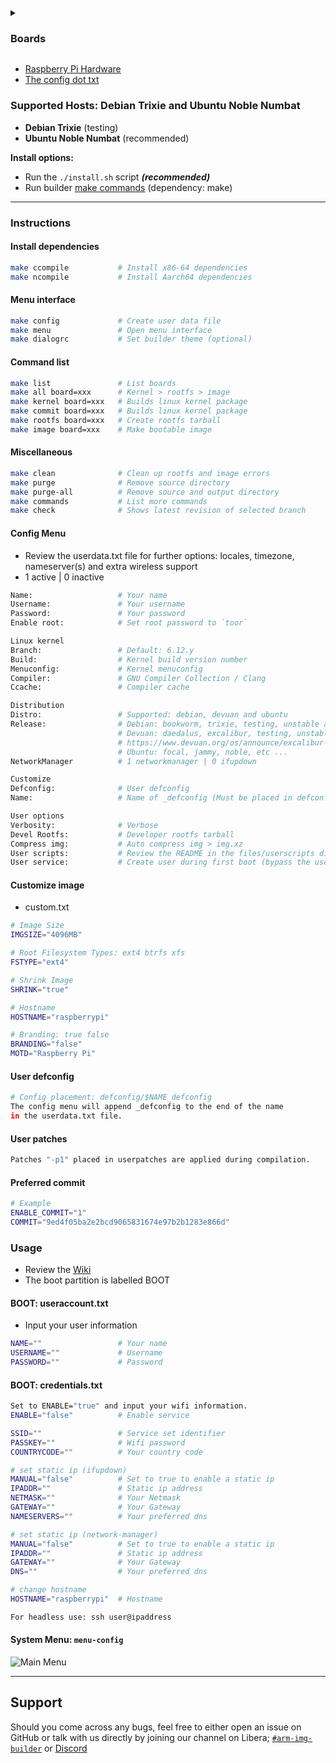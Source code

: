 <details>
<summary><h3>Boards</h3></summary>

```py
Raspberry Pi Zero/W/1				bcm2708 / ARMEL
Raspberry Pi ZeroW2/2/3				bcm2709 / ARMHF
Raspberry Pi ZeroW2/3				bcm2710 / ARM64
Raspberry Pi ZeroW2/3/4/400/5		bcm2711 / ARM64
Raspberry Pi 4/400					bcm2711v7 / ARMHF
Raspberry Pi 5						bcm2712 / ARM64
```
</details>

* [Raspberry Pi Hardware](https://www.raspberrypi.org/documentation/hardware/raspberrypi)
* [The config dot txt](https://www.raspberrypi.com/documentation/computers/config_txt.html#what-is-config-txt)

### Supported Hosts: Debian Trixie and Ubuntu Noble Numbat
* **Debian Trixie** (testing)
* **Ubuntu Noble Numbat** (recommended)

**Install options:**
* Run the `./install.sh` script ***(recommended)***
* Run builder [make commands](https://github.com/pyavitz/rpi-img-builder#install-dependencies) (dependency: make)

---

### Instructions
#### Install dependencies

```sh
make ccompile			# Install x86-64 dependencies
make ncompile			# Install Aarch64 dependencies
```

#### Menu interface

```sh
make config     		# Create user data file
make menu       		# Open menu interface
make dialogrc   		# Set builder theme (optional)
```

#### Command list

```sh
make list				# List boards
make all board=xxx		# Kernel > rootfs > image
make kernel board=xxx	# Builds linux kernel package
make commit board=xxx	# Builds linux kernel package
make rootfs board=xxx	# Create rootfs tarball
make image board=xxx	# Make bootable image
```

#### Miscellaneous

```sh
make clean      		# Clean up rootfs and image errors
make purge      		# Remove source directory
make purge-all  		# Remove source and output directory
make commands   		# List more commands
make check      		# Shows latest revision of selected branch
```

#### Config Menu
* Review the userdata.txt file for further options: locales, timezone, nameserver(s) and extra wireless support
* 1 active | 0 inactive
```sh
Name:					# Your name
Username:				# Your username
Password:				# Your password
Enable root:			# Set root password to `toor`

Linux kernel
Branch:					# Default: 6.12.y
Build:					# Kernel build version number
Menuconfig:				# Kernel menuconfig
Compiler:				# GNU Compiler Collection / Clang
Ccache:					# Compiler cache

Distribution
Distro:					# Supported: debian, devuan and ubuntu
Release:				# Debian: bookworm, trixie, testing, unstable and sid
						# Devuan: daedalus, excalibur, testing, unstable and ceres
						# https://www.devuan.org/os/announce/excalibur-usrmerge-announce-2024-02-20.html
						# Ubuntu: focal, jammy, noble, etc ...
NetworkManager			# 1 networkmanager | 0 ifupdown

Customize
Defconfig:				# User defconfig
Name:					# Name of _defconfig (Must be placed in defconfig dir.)

User options
Verbosity:				# Verbose
Devel Rootfs:			# Developer rootfs tarball
Compress img:			# Auto compress img > img.xz
User scripts:			# Review the README in the files/userscripts directory
User service:			# Create user during first boot (bypass the user information above)
```

#### Customize image
* custom.txt
```sh
# Image Size
IMGSIZE="4096MB"

# Root Filesystem Types: ext4 btrfs xfs
FSTYPE="ext4"

# Shrink Image
SHRINK="true"

# Hostname
HOSTNAME="raspberrypi"

# Branding: true false
BRANDING="false"
MOTD="Raspberry Pi"
```

#### User defconfig
```sh
# Config placement: defconfig/$NAME_defconfig
The config menu will append _defconfig to the end of the name
in the userdata.txt file.
```

#### User patches

```sh
Patches "-p1" placed in userpatches are applied during compilation.
```

#### Preferred commit
```sh
# Example
ENABLE_COMMIT="1"
COMMIT="9ed4f05ba2e2bcd9065831674e97b2b1283e866d"
```

### Usage
* Review the [Wiki](https://github.com/pyavitz/rpi-img-builder/wiki/Options-&-Scripts)
* The boot partition is labelled BOOT
#### BOOT: useraccount.txt
* Input your user information
```sh
NAME=""					# Your name
USERNAME=""				# Username
PASSWORD=""				# Password
```

#### BOOT: credentials.txt
```sh
Set to ENABLE="true" and input your wifi information.
ENABLE="false"			# Enable service

SSID=""					# Service set identifier
PASSKEY=""				# Wifi password
COUNTRYCODE=""			# Your country code

# set static ip (ifupdown)
MANUAL="false"			# Set to true to enable a static ip
IPADDR=""				# Static ip address
NETMASK=""				# Your Netmask
GATEWAY=""				# Your Gateway
NAMESERVERS=""			# Your preferred dns

# set static ip (network-manager)
MANUAL="false"			# Set to true to enable a static ip
IPADDR=""				# Static ip address
GATEWAY=""				# Your Gateway
DNS=""					# Your preferred dns

# change hostname
HOSTNAME="raspberrypi"	# Hostname

For headless use: ssh user@ipaddress
```
#### System Menu: `menu-config`
<img src="https://i.imgur.com/vwFVBzF.png" alt="Main Menu" />

---

## Support

Should you come across any bugs, feel free to either open an issue on GitHub or talk with us directly by joining our channel on Libera; [`#arm-img-builder`](irc://irc.libera.chat/#arm-img-builder) or [Discord](https://discord.gg/mypJ7NW8BG)
